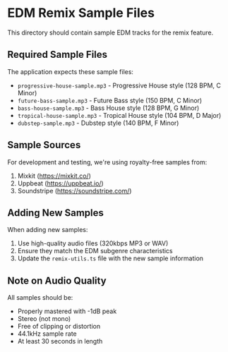 # EDM Remix Sample Files

This directory should contain sample EDM tracks for the remix feature.

## Required Sample Files

The application expects these sample files:

- `progressive-house-sample.mp3` - Progressive House style (128 BPM, C Minor)
- `future-bass-sample.mp3` - Future Bass style (150 BPM, C Minor)
- `bass-house-sample.mp3` - Bass House style (128 BPM, G Minor)
- `tropical-house-sample.mp3` - Tropical House style (104 BPM, D Major)
- `dubstep-sample.mp3` - Dubstep style (140 BPM, F Minor)

## Sample Sources

For development and testing, we're using royalty-free samples from:

1. Mixkit (https://mixkit.co/)
2. Uppbeat (https://uppbeat.io/)
3. Soundstripe (https://soundstripe.com/)

## Adding New Samples

When adding new samples:
1. Use high-quality audio files (320kbps MP3 or WAV)
2. Ensure they match the EDM subgenre characteristics
3. Update the `remix-utils.ts` file with the new sample information

## Note on Audio Quality

All samples should be:
- Properly mastered with -1dB peak
- Stereo (not mono)
- Free of clipping or distortion
- 44.1kHz sample rate
- At least 30 seconds in length
